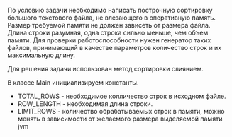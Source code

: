 По условию задачи необходимо написать построчную сортировку большого текстового файла, не влезающего в оперативную память. Размер требуемой памяти не должен зависеть от размера файла. Длина строки разумная, одна строка сильно меньше, чем объем памяти. Для проверки работоспособности нужен генератор таких файлов, принимающий в качестве параметров количество строк и их максимальную длину.

Для решения задачи использован метод сортировки слиянием.

В классе Main инициализируем константы. 
- TOTAL_ROWS - необходимое колличество строк в исходном файле.
- ROW_LENGTH - необходимая длина строки.
- LIMIT_ROWS - количество обрабатываемых строк в памяти, можно менять в зависимости от желаемого размера выделяемой памяти jvm
